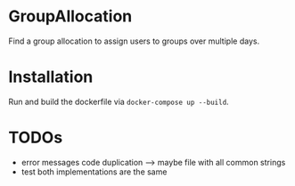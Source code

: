 # GroupAllocation
Find a group allocation to assign users to groups over multiple days.

# Installation
Run and build the dockerfile via `docker-compose up --build`.

# TODOs
- error messages code duplication --> maybe file with all common strings
- test both implementations are the same

